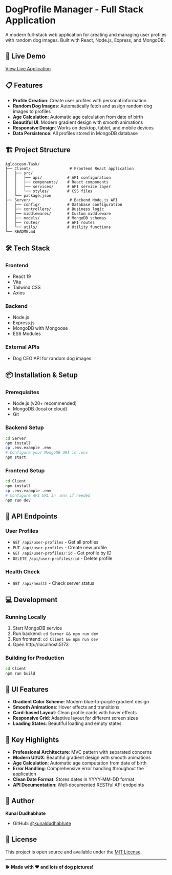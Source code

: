 # DogProfile Manager - Full Stack Application

A modern full-stack web application for creating and managing user profiles with random dog images. Built with React, Node.js, Express, and MongoDB.

## 🚀 Live Demo
[View Live Application](https://kunaldudhabhate.github.io/Agloocean-Task/)

## 📋 Features

- **Profile Creation**: Create user profiles with personal information
- **Random Dog Images**: Automatically fetch and assign random dog images to profiles
- **Age Calculation**: Automatic age calculation from date of birth
- **Beautiful UI**: Modern gradient design with smooth animations
- **Responsive Design**: Works on desktop, tablet, and mobile devices
- **Data Persistence**: All profiles stored in MongoDB database

## 🏗️ Project Structure

```
Agloocean-Task/
├── Client/                 # Frontend React application
│   ├── src/
│   │   ├── api/           # API configuration
│   │   ├── components/    # React components
│   │   ├── services/      # API service layer
│   │   └── styles/        # CSS files
│   └── package.json
├── Server/                 # Backend Node.js API
│   ├── config/            # Database configuration
│   ├── controllers/       # Business logic
│   ├── middlewares/       # Custom middleware
│   ├── models/            # MongoDB schemas
│   ├── routes/            # API routes
│   └── utils/             # Utility functions
└── README.md
```

## 🛠️ Tech Stack

### Frontend
- React 19
- Vite
- Tailwind CSS
- Axios

### Backend
- Node.js
- Express.js
- MongoDB with Mongoose
- ES6 Modules

### External APIs
- Dog CEO API for random dog images

## 📦 Installation & Setup

### Prerequisites
- Node.js (v20+ recommended)
- MongoDB (local or cloud)
- Git

### Backend Setup
```bash
cd Server
npm install
cp .env.example .env
# Configure your MongoDB URI in .env
npm start
```

### Frontend Setup
```bash
cd Client
npm install
cp .env.example .env
# Configure API URL in .env if needed
npm run dev
```

## 🎯 API Endpoints

### User Profiles
- `GET /api/user-profiles` - Get all profiles
- `PUT /api/user-profiles` - Create new profile
- `GET /api/user-profiles/:id` - Get profile by ID
- `DELETE /api/user-profiles/:id` - Delete profile

### Health Check
- `GET /api/health` - Check server status

## 💻 Development

### Running Locally
1. Start MongoDB service
2. Run backend: `cd Server && npm run dev`
3. Run frontend: `cd Client && npm run dev`
4. Open http://localhost:5173

### Building for Production
```bash
cd Client
npm run build
```

## 🎨 UI Features

- **Gradient Color Scheme**: Modern blue-to-purple gradient design
- **Smooth Animations**: Hover effects and transitions
- **Card-based Layout**: Clean profile cards with hover effects
- **Responsive Grid**: Adaptive layout for different screen sizes
- **Loading States**: Beautiful loading and empty states

## 🌟 Key Highlights

- **Professional Architecture**: MVC pattern with separated concerns
- **Modern UI/UX**: Beautiful gradient design with smooth animations
- **Age Calculation**: Automatic age computation from date of birth
- **Error Handling**: Comprehensive error handling throughout the application
- **Clean Date Format**: Stores dates in YYYY-MM-DD format
- **API Documentation**: Well-documented RESTful API endpoints

## 👤 Author

**Kunal Dudhabhate**
- GitHub: [@kunaldudhabhate](https://github.com/kunaldudhabhate)

## 📄 License

This project is open source and available under the [MIT License](LICENSE).

---

🐕 **Made with ❤️ and lots of dog pictures!**